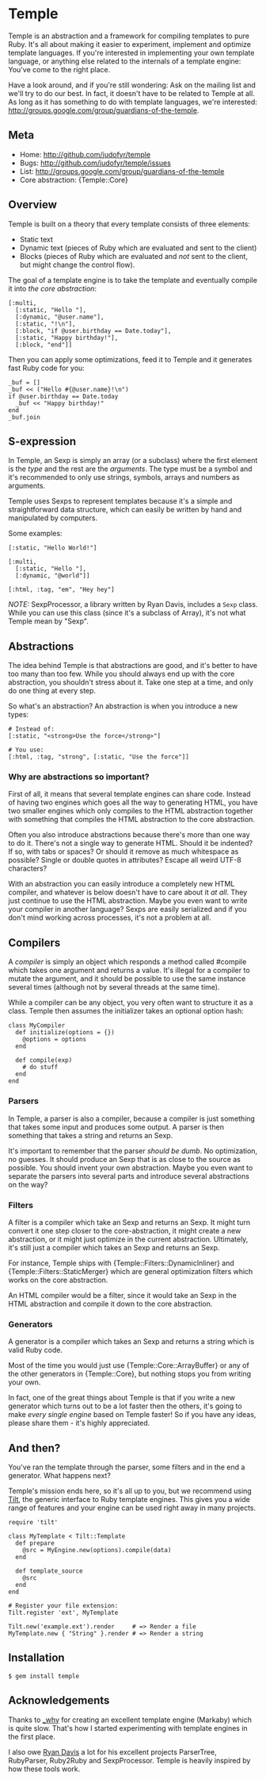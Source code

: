 Temple
======

Temple is an abstraction and a framework for compiling templates to pure Ruby.
It's all about making it easier to experiment, implement and optimize template
languages. If you're interested in implementing your own template language, or
anything else related to the internals of a template engine: You've come to
the right place.

Have a look around, and if you're still wondering: Ask on the mailing list and
we'll try to do our best. In fact, it doesn't have to be related to Temple at
all. As long as it has something to do with template languages, we're
interested: <http://groups.google.com/group/guardians-of-the-temple>.

Meta
----

* Home: <http://github.com/judofyr/temple>
* Bugs: <http://github.com/judofyr/temple/issues>
* List: <http://groups.google.com/group/guardians-of-the-temple>
* Core abstraction: {Temple::Core}


Overview
--------

Temple is built on a theory that every template consists of three elements:

* Static text
* Dynamic text (pieces of Ruby which are evaluated and sent to the client)
* Blocks (pieces of Ruby which are evaluated and *not* sent to the client, but 
  might change the control flow).

The goal of a template engine is to take the template and eventually compile
it into *the core abstraction*:

    [:multi,
      [:static, "Hello "],
      [:dynamic, "@user.name"],
      [:static, "!\n"],
      [:block, "if @user.birthday == Date.today"],
      [:static, "Happy birthday!"],
      [:block, "end"]]

Then you can apply some optimizations, feed it to Temple and it generates fast
Ruby code for you:

    _buf = []
    _buf << ("Hello #{@user.name}!\n")
    if @user.birthday == Date.today
      _buf << "Happy birthday!"
    end
    _buf.join

S-expression
------------

In Temple, an Sexp is simply an array (or a subclass) where the first element
is the *type* and the rest are the *arguments*. The type must be a symbol and
it's recommended to only use strings, symbols, arrays and numbers as
arguments.

Temple uses Sexps to represent templates because it's a simple and
straightforward data structure, which can easily be written by hand and
manipulated by computers.

Some examples:
    
    [:static, "Hello World!"]
    
    [:multi,
      [:static, "Hello "],
      [:dynamic, "@world"]]
    
    [:html, :tag, "em", "Hey hey"]

*NOTE:* SexpProcessor, a library written by Ryan Davis, includes a `Sexp`
class. While you can use this class (since it's a subclass of Array), it's not
what Temple mean by "Sexp".

Abstractions
------------

The idea behind Temple is that abstractions are good, and it's better to have
too many than too few. While you should always end up with the core
abstraction, you shouldn't stress about it. Take one step at a time, and only
do one thing at every step.

So what's an abstraction? An abstraction is when you introduce a new types:

    # Instead of:
    [:static, "<strong>Use the force</strong>"]
    
    # You use:
    [:html, :tag, "strong", [:static, "Use the force"]]

### Why are abstractions so important?

First of all, it means that several template engines can share code. Instead
of having two engines which goes all the way to generating HTML, you have two
smaller engines which only compiles to the HTML abstraction together with
something that compiles the HTML abstraction to the core abstraction.

Often you also introduce abstractions because there's more than one way to do
it. There's not a single way to generate HTML. Should it be indented? If so,
with tabs or spaces? Or should it remove as much whitespace as possible?
Single or double quotes in attributes? Escape all weird UTF-8 characters?

With an abstraction you can easily introduce a completely new HTML compiler,
and whatever is below doesn't have to care about it *at all*. They just
continue to use the HTML abstraction. Maybe you even want to write your
compiler in another language? Sexps are easily serialized and if you don't
mind working across processes, it's not a problem at all.


Compilers
---------

A *compiler* is simply an object which responds a method called #compile which
takes one argument and returns a value. It's illegal for a compiler to mutate
the argument, and it should be possible to use the same instance several times
(although not by several threads at the same time).

While a compiler can be any object, you very often want to structure it as a
class. Temple then assumes the initializer takes an optional option hash:

    class MyCompiler
      def initialize(options = {})
        @options = options
      end
      
      def compile(exp)
        # do stuff
      end
    end

### Parsers

In Temple, a parser is also a compiler, because a compiler is just something
that takes some input and produces some output. A parser is then something
that takes a string and returns an Sexp.

It's important to remember that the parser *should be dumb*. No optimization,
no guesses. It should produce an Sexp that is as close to the source as
possible. You should invent your own abstraction. Maybe you even want to
separate the parsers into several parts and introduce several abstractions on
the way?

### Filters

A filter is a compiler which take an Sexp and returns an Sexp. It might turn
convert it one step closer to the core-abstraction, it might create a new
abstraction, or it might just optimize in the current abstraction. Ultimately,
it's still just a compiler which takes an Sexp and returns an Sexp.

For instance, Temple ships with {Temple::Filters::DynamicInliner} and
{Temple::Filters::StaticMerger} which are general optimization filters which
works on the core abstraction.

An HTML compiler would be a filter, since it would take an Sexp in the HTML
abstraction and compile it down to the core abstraction.

### Generators

A generator is a compiler which takes an Sexp and returns a string which is
valid Ruby code.

Most of the time you would just use {Temple::Core::ArrayBuffer} or any of the
other generators in {Temple::Core}, but nothing stops you from writing your
own.

In fact, one of the great things about Temple is that if you write a new
generator which turns out to be a lot faster then the others, it's going to
make *every single engine* based on Temple faster! So if you have any ideas,
please share them - it's highly appreciated.

And then?
---------

You've ran the template through the parser, some filters and in the end a
generator. What happens next?

Temple's mission ends here, so it's all up to you, but we recommend using
[Tilt](http://github.com/rtomayko/tilt), the generic interface to Ruby
template engines. This gives you a wide range of features and your engine can
be used right away in many projects.

    require 'tilt'
    
    class MyTemplate < Tilt::Template
      def prepare
        @src = MyEngine.new(options).compile(data)
      end

      def template_source
        @src
      end
    end
    
    # Register your file extension:
    Tilt.register 'ext', MyTemplate
    
    Tilt.new('example.ext').render     # => Render a file
    MyTemplate.new { "String" }.render # => Render a string
    

Installation
------------

    $ gem install temple

    
Acknowledgements
----------------

Thanks to [_why](http://en.wikipedia.org/wiki/Why_the_lucky_stiff) for
creating an excellent template engine (Markaby) which is quite slow. That's
how I started experimenting with template engines in the first place.

I also owe [Ryan Davis](http://zenspider.com/) a lot for his excellent
projects ParserTree, RubyParser, Ruby2Ruby and SexpProcessor. Temple is
heavily inspired by how these tools work.
